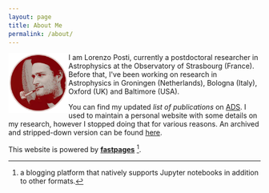 ```yaml
---
layout: page
title: About Me
permalink: /about/
---
```


<p><img src="../images/LP_round.png" style="height:120px;width:120px;float:left;"/>
I am Lorenzo Posti, currently a postdoctoral researcher in Astrophysics at the Observatory of Strasbourg (France). Before that, I've been working on research in Astrophysics in
Groningen (Netherlands), Bologna (Italy), Oxford (UK) and Baltimore (USA).
</p>

You can find my updated *list of publications* on [ADS](https://ui.adsabs.harvard.edu/user/libraries/fCiUp3W_T7qXYNboezCKAg). I used to maintain a personal website with some details
on my research, however I stopped doing that for various reasons. An archived and
stripped-down version can be found [here](https://web.archive.org/web/20210624122158/http://astro.u-strasbg.fr/~posti/).

This website is powered by **[fastpages](https://github.com/fastai/fastpages)** [^1].



[^1]:a blogging platform that natively supports Jupyter notebooks in addition to other formats.
